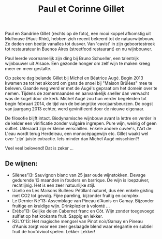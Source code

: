 ﻿---
title: Paul et Corinne Gillet
huis: Dom. des Maisons Brûlées
regio: Vallée du Cher
photo: gillet.jpg
layout: wijnhuis

wijnen:
    - naam:  Silènes'13
      ref:   
      app:   Vin de France
      type:  Blanc sec
      cep:   Sauvignon blanc 
      prijs: €13.49
    
    - naam:  Uccello
      ref:   
      app:   Vin de France
      type:  Pétillant naturel
      cep:   Chardonnay
      prijs: €16.25
      Opm:   the last bottles
      
    - naam:  Les Maisons Bullées'14
      ref:   
      app:   Vin de France
      type:  Pétillant naturel
      cep:   Gamay
      prijs: €16.25
      Opm:   the last bottles
    
    - naam:  Le Dernier Né'13
      ref:   Loi 0821
      app:   Vin de France
      type:  Rouge
      cep:   Pineau d'Aunis/Gamay
      prijs: €12.95
       
    - naam:  Erèbe'13
      ref:   Loi 0821
      app:   Vin de France
      type:  Rouge
      cep:   50%Côt/50%Cabernet franc
      prijs: €13.49
    
    - naam:  R2L'O '13
      ref:   
      app:   Vin de France
      type:  Rouge
      cep:   40% Pinot noir/40% Gamay/20% Pineau d'Aunis
      prijs: €14.47   
     
    
---
Paul en Sandrine Gillet (rechts op de foto), een mooi koppel afkomstig uit Mulhouse (Haut-Rhin), hebben zich recent bekeerd tot de natuurwijnbouw.
Ze deden een beetje vanalles tot dusver. Van 'cavist' in zijn geboortestreek tot restaurateur in Buenos Aires (streetfood restaurant) en nu wijnbouwer.

Paul leerde voornamelijk zijn ding bij Bruno Schueller, een talentrijk wijnbouwer uit Alsace. Een gezonde honger om zelf wijn te maken kreeg meer en meer gestalte.

Op zekere dag belande Gillet bij Michel en Béatrice Augé. Begin 2013 kwamen ze tot het akkoord om gans de snoei bij "Maison Brûlées" mee te beleven. 
Gaande weg werd er met de Augé's gepraat om het domein over te nemen. Tijdens de zomermaanden en aanvankelijk sneller dan verwacht was de kogel door de kerk. 
Michel Augé zou hun verder begeleiden tot begin februari 2014, de tijd van de belangrijke voorjaarsbeurzen.
De oogst van jaargang 2013 echter, werd gevinifieerd door de nieuwe eigenaar.

De filosofie blijft intact. Biodynamische wijnbouw avant la lettre en verder in de kelder een vinificatie zonder vulgaire ingrepen. Pure wijn, weinig of geen sulfiet.
Uiteraard zijn er kleine verschillen. Enkele andere cuvée's, l'Art de L'eau wordt terug Herdeleau, een monocépagewijn etc.
Gillet waakt wel over 'zijn' juiste extractie. Iets minder dan Michel Augé misschien?!

Veel veel belovend! Dat is zeker ...  

De wijnen:
----------
* Silènes'13: Sauvignon blanc van 25 jaar oude wijnstokken. Elevage gedurende 13 maanden in fouders en barrique. De wijn is loepzuiver, rechtlijnig. Het is een zeer natuurlijke stijl.
* Ucello en Les Maisons Bullées: Pétillant naturel, dus één enkele gisting met CO2 tot gevolg. Fijne pareling, bijzonder fruitig en complex.
* Le Dernier Né'13: Assemblage van Pineau d'Aunis en Gamay. Bijzonder fruitige en kruidige wijn. Drinkplezier à volonté ...
* Erèbe'13: Gelijke delen Cabernet franc en Côt. Wijn zonder toegevoegd sulfiet op het krokante fruit. Sappig en lekker.
* R2L'O'13: Het magische mengsel van Pinot noir/Gamay en Pineau d'Aunis zorgt voor een zeer geslaagde blend waar elegantie en subtiel fruit de hoofdviool spelen. Lekker Lekker!   
